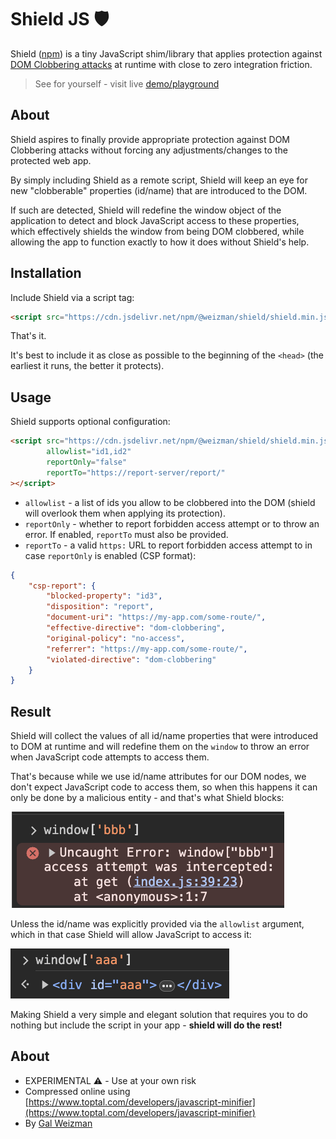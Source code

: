 # Shield JS 🛡

Shield ([npm](https://www.npmjs.com/package/@weizman/shield)) is a tiny JavaScript shim/library that applies protection against
[DOM Clobbering attacks](https://portswigger.net/web-security/dom-based/dom-clobbering)
at runtime with close to zero integration friction.

> See for yourself - visit live [demo/playground](https://weizmangal.com/shield)

## About

Shield aspires to finally provide appropriate protection against DOM Clobbering attacks without forcing any adjustments/changes to the protected web app.

By simply including Shield as a remote script, Shield will keep an eye for new "clobberable" properties (id/name) that are introduced to the DOM.

If such are detected, Shield will redefine the window object of the application to detect and block JavaScript access to these properties, which effectively shields the window from being DOM clobbered, while allowing the app to function exactly to how it does without Shield's help.

## Installation

Include Shield via a script tag:

```html
<script src="https://cdn.jsdelivr.net/npm/@weizman/shield/shield.min.js"></script>
```

That's it. 

It's best to include it as close as possible to the beginning of the `<head>` (the earliest it runs, the better it protects).

## Usage

Shield supports optional configuration:

```html
<script src="https://cdn.jsdelivr.net/npm/@weizman/shield/shield.min.js"
        allowlist="id1,id2"
        reportOnly="false"
        reportTo="https://report-server/report/"
></script>
```

* `allowlist` - a list of ids you allow to be clobbered into the DOM (shield will overlook them when applying its protection).
* `reportOnly` - whether to report forbidden access attempt or to throw an error. If enabled, `reportTo` must also be provided.
* `reportTo` - a valid `https:` URL to report forbidden access attempt to in case `reportOnly` is enabled (CSP format):

```json
{
    "csp-report": {
        "blocked-property": "id3",
        "disposition": "report",
        "document-uri": "https://my-app.com/some-route/",
        "effective-directive": "dom-clobbering",
        "original-policy": "no-access",
        "referrer": "https://my-app.com/some-route/",
        "violated-directive": "dom-clobbering"
    }
}
```

## Result

Shield will collect the values of all id/name properties that were introduced to DOM at runtime and will redefine
them on the `window` to throw an error when JavaScript code attempts to access them. 

That's because while we use id/name attributes for our DOM nodes, we don't expect JavaScript code to access them, so
when this happens it can only be done by a malicious entity - and that's what Shield blocks:

![](./bbb.png)

Unless the id/name was explicitly provided via the `allowlist` argument, which in that case Shield will allow JavaScript to access it:

![](./aaa.png)

Making Shield a very simple and elegant solution that requires you to do nothing but include the script in your app - **shield will do the rest!**

## About

* EXPERIMENTAL ⚠️ - Use at your own risk
* Compressed online using [https://www.toptal.com/developers/javascript-minifier](https://www.toptal.com/developers/javascript-minifier)
* By [Gal Weizman](https://weizmangal.com)
